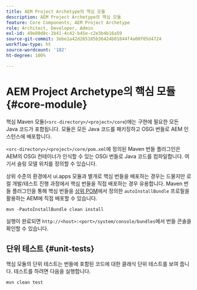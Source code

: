 ```yaml
---
title: AEM Project Archetype의 핵심 모듈
description: AEM Project Archetype의 핵심 모듈
feature: Core Components, AEM Project Archetype
role: Architect, Developer, Admin
exl-id: 49e80d8c-2b41-4c42-b45e-c2e3b4b16a59
source-git-commit: 3ebe1a42d265185b36424b01844f4a00f05d4724
workflow-type: ht
source-wordcount: '182'
ht-degree: 100%

---
```


# AEM Project Archetype의 핵심 모듈 {#core-module}

핵심 Maven 모듈(`<src-directory>/<project>/core`)에는 구현에 필요한 모든 Java 코드가 포함됩니다. 모듈은 모든 Java 코드를 패키징하고 OSGi 번들로 AEM 인스턴스에 배포합니다.

`<src-directory>/<project>/core/pom.xml`에 정의된 Maven 번들 플러그인은 AEM의 OSGi 컨테이너가 인식할 수 있는 OSGi 번들로 Java 코드를 컴파일합니다. 여기서 슬링 모델 위치를 정의할 수 있습니다.

상위 수준의 환경에서 ui.apps 모듈과 별개로 핵심 번들을 배포하는 경우는 드물지만 로컬 개발/테스트 진행 과정에서 핵심 번들을 직접 배포하는 경우 유용합니다. Maven 번들 플러그인을 통해 핵심 번들을 [상위 POM](/help/developing/archetype/using.md#parent-pom)에서 정의한 `autoInstallBundle` 프로필을 활용하는 AEM에 직접 배포할 수 있습니다.

```shell
mvn -PautoInstallBundle clean install
```

실행이 완료되면 `http://<host>:<port>/system/console/bundles`에서 번들 콘솔을 확인할 수 있습니다.

## 단위 테스트 {#unit-tests}

핵심 모듈의 단위 테스트는 번들에 포함된 코드에 대한 클래식 단위 테스트를 보여 줍니다. 테스트를 하려면 다음을 실행합니다.

```shell
mvn clean test
```

